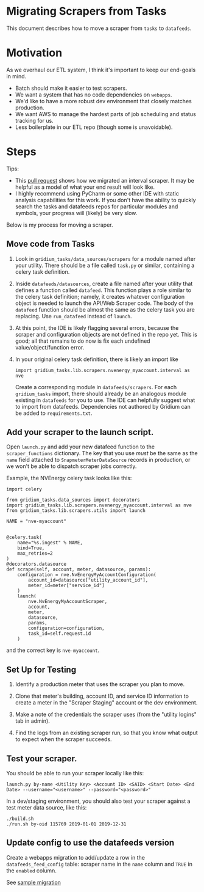 # Migrating Scrapers from Tasks

This document describes how to move a scraper from `tasks` to `datafeeds`.

# Motivation

As we overhaul our ETL system, I think it's important to keep our end-goals in mind.

- Batch should make it easier to test scrapers.
- We want a system that has no code dependencies on `webapps`.
- We'd like to have a more robust dev environment that closely matches production.
- We want AWS to manage the hardest parts of job scheduling and status tracking for us.
- Less boilerplate in our ETL repo (though some is unavoidable).

# Steps

Tips:
- This [pull request](https://github.com/Gridium/datafeeds/pull/11/files) shows how we migrated an interval scraper.
    It may be helpful as a model of what your end result will look like.
- I highly recommend using PyCharm or some other IDE with static analysis capabilities for this work.
    If you don't have the ability to quickly search the tasks and datafeeds repos for particular modules and symbols,
    your progress will (likely) be very slow.

Below is my process for moving a scraper.

## Move code from Tasks

1. Look in `gridium_tasks/data_sources/scrapers` for a module named after your utility.
There should be a file called `task.py` or similar, containing a celery task definition.

2. Inside `datafeeds/datasources`, create a file named after your utility that defines a function called `datafeed`.
This function plays a role similar to the celery task definition; namely, it creates whatever configuration object
is needed to launch the API/Web Scraper code. The body of the `datafeed` function should be almost the same as the
celery task you are replacing. Use `run_datafeed` instead of `launch`.

3. At this point, the IDE is likely flagging several errors, because the scraper and configuration objects are not
defined in the repo yet. This is good; all that remains to do now is fix each undefined value/object/function error.

4. In your original celery task definition, there is likely an import like
    ```
    import gridium_tasks.lib.scrapers.nvenergy_myaccount.interval as nve
    ```
    Create a corresponding module in `datafeeds/scrapers`. For each `gridium_tasks` import, there should already be
    an analogous module existing in `datafeeds` for you to use. The IDE can helpfully suggest what to import from
    datafeeds. Dependencies not authored by Gridium can be added to `requirements.txt`.

## Add your scraper to the launch script.

Open `launch.py` and add your new datafeed function to the `scraper_functions` dictionary. The key that you use *must*
be the same as the `name` field attached to `SnapmeterMeterDataSource` records in production, or we won't be able to
 dispatch scraper jobs correctly.

Example, the NVEnergy celery task looks like this:

```
import celery

from gridium_tasks.data_sources import decorators
import gridium_tasks.lib.scrapers.nvenergy_myaccount.interval as nve
from gridium_tasks.lib.scrapers.utils import launch

NAME = "nve-myaccount"


@celery.task(
    name="%s.ingest" % NAME,
    bind=True,
    max_retries=2
)
@decorators.datasource
def scrape(self, account, meter, datasource, params):
    configuration = nve.NvEnergyMyAccountConfiguration(
        account_id=datasource["utility_account_id"],
        meter_id=meter["service_id"]
    )
    launch(
        nve.NvEnergyMyAccountScraper,
        account,
        meter,
        datasource,
        params,
        configuration=configuration,
        task_id=self.request.id
    )

```

and the correct key is `nve-myaccount`.

## Set Up for Testing

1. Identify a production meter that uses the scraper you plan to move.

2. Clone that meter's building, account ID, and service ID information to create a meter in the
 "Scraper Staging" account or the dev environment.

3. Make a note of the credentials the scraper uses (from the "utility logins" tab in admin).

4. Find the logs from an existing scraper run, so that you know what output to expect when the scraper succeeds.


## Test your scraper.

You should be able to run your scraper locally like this:

```
launch.py by-name <Utility Key> <Account ID> <SAID> <Start Date> <End Date> --username="<username>" --password="<password>"
```

In a dev/staging environment, you should also test your scraper against a test meter data source, like this:

```
./build.sh
./run.sh by-oid 115769 2019-01-01 2019-12-31
```

## Update config to use the datafeeds version

Create a webapps migration to add/update a row in the `datafeeds_feed_config`
table: scraper name in the `name` column and `TRUE` in the `enabled` column.

See [sample migration](https://github.com/Gridium/webapps/blob/master/alembic/versions/6a9f6da93a55_add_solren_scraper.py)
